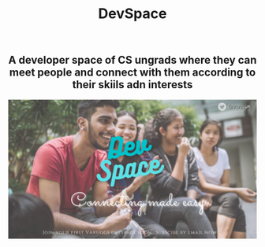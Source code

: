 <h1 align="center"> DevSpace </h1>

<br>


<h2 align="center">A developer space of CS ungrads where they can meet people and connect with them according to their skiils adn interests</h2>

![](https://github.com/varuogm/DevSpace/blob/main/Connecting%20made%20easy.png)

